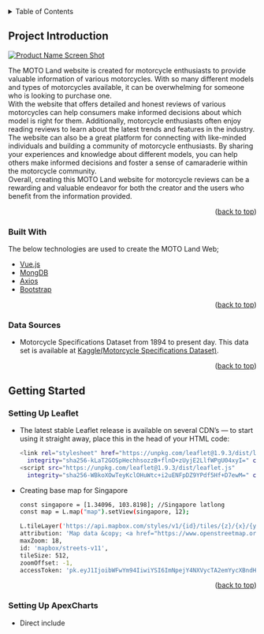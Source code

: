 <a name="readme-top"></a>

<!-- TABLE OF CONTENTS -->
<details>
  <summary>Table of Contents</summary>
  <ol>
    <li>
      <a href="#project-introduction">Project Introduction</a>
      <ul>
        <li><a href="#built-with">Built With</a></li>
        <li><a href="#data-sources">Data Sources</a></li>
      </ul>
    </li>
    <li>
      <a href="#getting-started">Getting Started</a>
      <ul>
        <li><a href="#setting-up-leaflet">Setting Up Leaflet</a></li>
        <li><a href="#setting-up-apexcharts">Setting Up ApexCharts</a></li>
        <li><a href="#installing-bootstrap">Installing Bootstrap</a></li>
      </ul>
    </li>
    <li>
      <a href="#data-preparation-and-loading">Data Preparation and Loading</a>
      <ul>
        <li><a href="#data-preparation">Data Preparation</a></li>
        <li><a href="#data-loading">Data Loading</a></li>
      </ul>
    </li>
    <li><a href="#creating-map-layers">Creating Map Layers</a></li>
    <li><a href="#creating-charts">Creating Charts</a></li>
    <li><a href="#usage">Usage</a></li>
    <li><a href="#references">REFERENCES</a></li>
  </ol>
</details>


<!-- ABOUT THE PROJECT -->
## Project Introduction

[![Product Name Screen Shot][project-screenshot]](https://assignment1-eicot)

The MOTO Land website is created for motorcycle enthusiasts to provide valuable information of various motorcycles. With so many different models and types of motorcycles available, it can be overwhelming for someone who is looking to purchase one. </br>
With the website that offers detailed and honest reviews of various motorcycles can help consumers make informed decisions about which model is right for them. Additionally, motorcycle enthusiasts often enjoy reading reviews to learn about the latest trends and features in the industry. </br>
The website can also be a great platform for connecting with like-minded individuals and building a community of motorcycle enthusiasts. By sharing your experiences and knowledge about different models, you can help others make informed decisions and foster a sense of camaraderie within the motorcycle community. </br>
Overall, creating this MOTO Land website for motorcycle reviews can be a rewarding and valuable endeavor for both the creator and the users who benefit from the information provided.

<p align="right">(<a href="#readme-top">back to top</a>)</p>


### Built With

The below technologies are used to create the MOTO Land Web;
* [Vue.js][vuejs-url]
* [MongDB][mongodb-url]
* [Axios][Axios-url]
* [Bootstrap][Bootstrap-url]

<p align="right">(<a href="#readme-top">back to top</a>)</p>


### Data Sources

* Motorcycle Specifications Dataset from 1894 to present day. This data set is available at [Kaggle(Motorcycle Specifications Dataset)](https://www.kaggle.com/datasets/emmanuelfwerr/motorcycle-technical-specifications-19702022).


<p align="right">(<a href="#readme-top">back to top</a>)</p>


<!-- GETTING STARTED -->
## Getting Started

### Setting Up Leaflet

* The latest stable Leaflet release is available on several CDN’s — to start using it straight away, place this in the head of your HTML code:
  ```sh
  <link rel="stylesheet" href="https://unpkg.com/leaflet@1.9.3/dist/leaflet.css"
    integrity="sha256-kLaT2GOSpHechhsozzB+flnD+zUyjE2LlfWPgU04xyI=" crossorigin="" />
  <script src="https://unpkg.com/leaflet@1.9.3/dist/leaflet.js"
    integrity="sha256-WBkoXOwTeyKclOHuWtc+i2uENFpDZ9YPdf5Hf+D7ewM=" crossorigin=""></script>
  ```

* Creating base map for Singapore
  ```sh
  const singapore = [1.34096, 103.8198]; //Singapore latlong
  const map = L.map("map").setView(singapore, 12);

  L.tileLayer('https://api.mapbox.com/styles/v1/{id}/tiles/{z}/{x}/{y}?access_token={accessToken}', {
  attribution: 'Map data &copy; <a href="https://www.openstreetmap.org/">OpenStreetMap</a> contributors, <a href="https://creativecommons.org/licenses/by-sa/2.0/">CC-BY-SA</a>, Imagery (c) <a href="https://www.mapbox.com/">Mapbox</a>',
  maxZoom: 18,
  id: 'mapbox/streets-v11',
  tileSize: 512,
  zoomOffset: -1,
  accessToken: 'pk.eyJ1IjoibWFwYm94IiwiYSI6ImNpejY4NXVycTA2emYycXBndHRqcmZ3N3gifQ.rJcFIG214AriISLbB6B5aw' //demo access token}).addTo(map);
  ```

<p align="right">(<a href="#readme-top">back to top</a>)</p>


### Setting Up ApexCharts

* Direct include <script> in your html
  ```sh
  <script src="https://cdn.jsdelivr.net/npm/apexcharts"></script>
  ```

<p align="right">(<a href="#readme-top">back to top</a>)</p>


### Installing Bootstrap

* Include Bootstrap’s CSS
  ```sh
  <link href="https://cdn.jsdelivr.net/npm/bootstrap@5.3.0-alpha1/dist/css/bootstrap.min.css" rel="stylesheet"
    integrity="sha384-GLhlTQ8iRABdZLl6O3oVMWSktQOp6b7In1Zl3/Jr59b6EGGoI1aFkw7cmDA6j6gD" crossorigin="anonymous">
  ```
* Include Bootstrap’s JS
  ```sh
  <script src="https://cdn.jsdelivr.net/npm/@popperjs/core@2.11.6/dist/umd/popper.min.js" integrity="sha384-    oBqDVmMz9ATKxIep9tiCxS/Z9fNfEXiDAYTujMAeBAsjFuCZSmKbSSUnQlmh/jp3" crossorigin="anonymous"></script>
  <script src="https://cdn.jsdelivr.net/npm/bootstrap@5.3.0-alpha1/dist/js/bootstrap.min.js" integrity="sha384-mQ93GR66B00ZXjt0YO5KlohRA5SY2XofN4zfuZxLkoj1gXtW8ANNCe9d5Y3eG5eD" crossorigin="anonymous"></script>
  ```

<p align="right">(<a href="#readme-top">back to top</a>)</p>


<!-- Data Preparation and Loading -->
## Data Preparation and Loading

### Data Preparation

* Data are availabe in .xlsx/.xls or csv format and need to be converted into GeoJSON or JSON files
  * Converting to GeoJSON
    1.  Data are downloaded and filtered by population gender, age and properties type for each planning area and sub zones.
    2.  GeoJSON file with Singapore Sub Zones Coordinates Plan is downloaded.
    3.  Once filtered data are ready from Step 1, load data manually into GeoJSON file using [geojson.io](https://geojson.io/#map=10.34/1.3147/103.8471).(As shown in below photo)
    4.  Upload the updated GeoJSON for project
       ![gejsonio](images/gejsonio.png)
       
   * Converting data to JSON file is straight forward by using available online converter after csv or xls file is downloaded (Ensure the csv/xls file is in correct format)

<p align="right">(<a href="#readme-top">back to top</a>)</p>


### Data Loading

* Load data from GeoJSON file to Leaflet map using "axios.get" and "L.geoJSON"
  ```sh
  async function loadData() {

  const response = await axios.get("singaporePopulation2022.geojson");

  L.geoJson(response.data, {
    style: {...},
    onEachFeature: {...}
      }).addTo(singaporePopulationLayer)
      }
  loadData(); //Call loadData function
  ```

* Load data from JSON file to ApexChart using "axios.get" and 
  ```sh
  async function getData() {
  const response = await axios.get("singaporePopulationTable.json");
  return response.data;}

  getData(); //Call getData function
  ```
  
<p align="right">(<a href="#readme-top">back to top</a>)</p>


<!-- Creating Map Layers -->
## Creating Map Layers
The map consists of multiple layers based on population categories and different type of views. It also contains one search option, information box when mouse hover over a sub zone and one legend for population number with color. 

  1. Adding Layers to Map
  ```sh
  const singaporePopulationLayer = L.layerGroup().addTo(map);
  let overLayers = {
  "Overall Resident Population": singaporePopulationLayer}
  L.control.layers(overLayers).addTo(map);
  ```
  
  2. Adding innerHTML inside Map
  * Adding Info Box
  ```sh
  const info = L.control();
  info.onAdd = function() {
  this._div = L.DomUtil.create("div", "info"); // create a div with a class "info"
  this.update();
  return this._div;};
  // method that we will use to update the control based on feature properties passed
  info.update = function(props) {
  this._div.innerHTML =
    '<h4>Total Resident Population</h4>' +
    (props ? '<b>' +
      "Planning Area : " + props.planningArea + '</b><br />' +
      "Sub Zone : " + props.subZone + '</b><br />' +
      props.totalPopulation
      : 'Mouse hover over a sub zone');};
  info.addTo(map);
  ```
  
  * Adding Legend
  ```sh
  const legend = L.control({ position: "bottomright" });
  legend.onAdd = function() {
  const div = L.DomUtil.create("div", "info legend"),
  grades = [0, 10000, 20000, 30000, 40000, 50000];

  // loop through density intervals and generate a label with a colored square for each   interval
  for (var i = 0; i < grades.length; i++) {
    div.innerHTML +=
      // '<h4>Singapore Population</h4>'+ '</b><br />' + 
      '<i style="background:' + colorPop(grades[i] + 1) + '"></i> ' +
      grades[i] + (grades[i + 1] ? ' - ' + grades[i + 1] + '<br>' : '+');
  }
  return div;};
  legend.addTo(map);
  ```
  3. Adding Markers to the center of polygon
  ```sh
  onEachFeature: function(feature, layer) {

      if (feature.geometry.type === "MultiPolygon") {
        var center = layer.getBounds().getCenter();
        var marker = L.marker(center, { icon: markerIcon });
        // console.log(marker)
        marker.addTo(polygonCenter)
      }}
  ```
  
  4. Adding Search Control to Map
  ```sh
  const searchControl = new L.Control.Search({
    layer: singaporePopulationLayer,
    propertyName: 'subZone'},
    moveToLocation: function(latlng, title, map) {
      //map.fitBounds( latlng.layer.getBounds() );
      var zoom = map.getBoundsZoom(latlng.layer.getBounds());
      map.setView(latlng, zoom); // access the zoom
    }
  });
  searchControl.on('search:locationfound', function(e) {
    e.layer.setStyle({ color: '#0f0' });
    if (e.layer._popup)
      e.layer.openPopup();

  }).on('search:collapsed', function(e) {
    featuresLayer.eachLayer(function(layer) {	//restore feature color
      featuresLayer.resetStyle(layer);
    });
  });
  map.addControl(searchControl);}  //inizialize search control
  ```

<p align="right">(<a href="#readme-top">back to top</a>)</p>


<!-- Creating Charts -->
## Creating Charts
Charts are created using ApexCharts and div inside "map" container. There are total 3 charts displayed and provide comparison information population.

  1. Transform to useful data for chart
  ```sh
  function transformData1(data) {
  const population = data.map(function(dataPoint) { //Assign dataPoint with .map to call year and its population 
    return {
      "pop": dataPoint.populationTotal,
      "year": dataPoint.year}
  })
  for (let dataPoint of population) {
    const pop = dataPoint.pop;
    const years = dataPoint.year;

    series1.push({
      x: dataPoint.year,
      y: dataPoint.pop})}

  return series1;
  }
  ```
     
  2. Assigning data to Charts in "graph.js"
  ```sh
  window.addEventListener("DOMContentLoaded", async function() {
  const data = await getData("data.js");
  function drawchart1() {
    const options = {
      chart: {
        foreColor: "#ccc",
        type: "line",
        height: "330"},
      series: [],
      title: {
        text: "Population (1960 - 2021)"},

      //x-axis dats are congested, adjust interval to show clearer
      xaxis: {
        type: "category",
        tickAmount: 5},

      //Data are in million, in the y-axis divide by 1e3 to limit the number of digits
      yaxis: {
        labels: {
          formatter: function(val) { return (val / 1e3).toFixed(0); }
        },
        "title": {
          "text": "(in thousands)",
          "align": "left",
          style: {
            fontSize: "10px",
            fontWeight: "normal",
            color: "white"}}},
      // what to show there is no data
      noData: {
        "text": "Please select below categories"
      }

    }

    // create the chart
    const chart = new ApexCharts(document.querySelector("#chart1"), options);

    // render the chart
    chart.render()


    // display the loaded data as a series in the chart
    chart.updateSeries([{
      'name': 'Population',
      'data': series1}])}
    drawchart1()})
  ```  
  
<p align="right">(<a href="#readme-top">back to top</a>)</p>


<!-- USAGE EXAMPLES -->
## Usage
  [Web Page Link](https://assignment1-eicot.eicot.repl.co)
  ![screenshot](images/screenshot.png)
  In this view, the base layers are divided into default view, terrain view and night view, and it is displayed at right top of the map. Search button is placed on the left top and can be used to search Sub Zones name in Singapore. It will direct to the location and zoom it in the center of the map. 
  
  ![screenshot](images/screenshot1.png)
In this plot view, overlay layers are shown as below:

  * Overall Resident Population
  * Female Resident Population
  * Male Resident Population
  * Resident Population Aged Below 5 Years
  * Resident Population Aged 65 Years and Over
  * Resident Population Staying in HDB Flats
  * Resident Population Staying in Condominium
  * Resident Population Staying in Landed Properties

Lastly, the markers layer for sub zones is added to location the center of the zones. By viewing the above layers, user will be able to clearly identify the most populated area and the least area based on gender, ages and type of residence. Additionally, the Legend on the right bottom will state the number of people staing in sub zones based on coloring.

There are also three sections to choose Chart options on right top of web page:

  1. Population (1960 - 2021): It provides tracking information of total population, female/male population and population ages 0-14, 15-64 and 65+ from 1960 to 2021
  2. Population Rate (1960 - 2021): Similarly, it shows annual population growth and trend of birth rate, fertility rate and death rate
  3. Overview: It illustrates clear view of recent overall population and annual growth rate showing constant growth from 2012 to 2020 and declined in 2021.

<p align="right">(<a href="#readme-top">back to top</a>)</p>


<!-- REFERENCES -->
## REFERENCES

* Provides Animated Marker Clustering functionality for Leaflet, a JS library for interactive maps.The file is available at [Leaflet Marker Cluster](https://github.com/Leaflet/Leaflet.markercluster)
* A Leaflet control that search markers/features location by custom property. The file is available at [Leaflet Search Control](https://opengeo.tech/maps/leaflet-search/)

<p align="right">(<a href="#readme-top">back to top</a>)</p>


<!-- IMAGES & URLS -->

[project-screenshot]: images/population1.jpg
[geojsonio]: images/geojsonio.png
[vuejs-url]: https://vuejs.org/
[mongodb-url]: https://www.mongodb.com/
[Axios-url]: https://axios-http.com/
[Bootstrap-url]:https://getbootstrap.com



